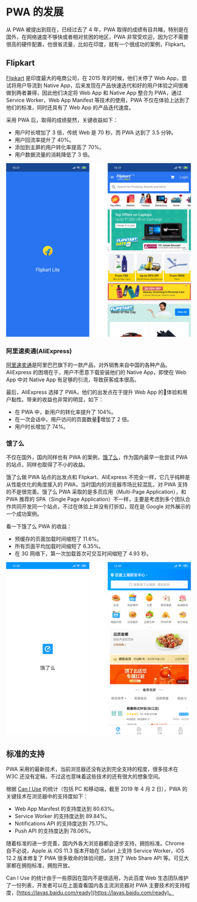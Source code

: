 # PWA 的发展

从 PWA 被提出到现在，已经过去了 4 年，PWA 取得的成绩有目共睹，特别是在国外，在网络速度不够快或者相对贫困的地区，PWA 非常受欢迎，因为它不需要很高的硬件配置，也很省流量，比如在印度，就有一个很成功的案例，Flipkart。

## Flipkart

[Flipkart](https://www.flipkart.com) 是印度最大的电商公司，在 2015 年的时候，他们关停了 Web App，尝试将用户导流到 Native App，后来发现在产品快速迭代和好的用户体验之间很难做到两者兼得，因此他们决定将 Web App 和 Native App 整合为 PWA，通过 Service Worker，Web App Manifest 等技术的使用，PWA 不仅在体验上达到了他们的标准，同时还具有了 Web App 的产品迭代速度。

采用 PWA 后，取得的成绩斐然，关键收益如下：

* 用户时长增加了 3 倍，传统 Web 是 70 秒，而 PWA 达到了 3.5 分钟。
* 用户回流率提升了 40%。
* 添加到主屏的用户转化率提高了 70%。
* 用户数据流量的消耗降低了 3 倍。

![Flipkart Lite](./img/flipkart.jpeg)

### 阿里速卖通(AliExpress)

[阿里速卖通](https://m.aliexpress.com)是阿里巴巴旗下的一款产品，对外销售来自中国的各种产品。AliExpress 的困境在于，用户不愿意下载安装他们的 Native App，即使在 Web App 中对 Native App 有足够的引流，导致获客成本很高。

最后，AliExpress 选择了 PWA，他们的出发点在于提升 Web App 的体验和用户黏性。带来的收益也非常的明显，如下：

* 在 PWA 中，新用户的转化率提升了 104%。
* 在一次会话中，用户访问的页面数量增加了 2 倍。
* 用户时长增加了 74%。

### 饿了么

不仅在国外，国内同样也有 PWA 的案例，[饿了么](https://ele.me)，作为国内最早一批尝试 PWA 的站点，同样也取得了不小的收益。

饿了么做 PWA 站点的出发点和 Flipkart、AliExpress 不完全一样，它几乎纯粹是从性能优化的角度接入的 PWA，当时国内的浏览器市场比较混乱，对 PWA 支持的不是很完善。饿了么 PWA 采取的是多页应用（Multi-Page Application），和 PWA 推荐的 SPA（Single Page Application）不一样，主要是考虑到多个团队合作共同开发同一个站点，不过在体验上并没有打折扣，现在是 Google 对外展示的一个成功案例。

看一下饿了么 PWA 的收益：

* 预缓存的页面加载时间缩短了 11.6%。
* 所有页面平均加载时间缩短了 6.35%。
* 在 3G 网络下，第一次加载首次可交互时间缩短了 4.93 秒。

![饿了么 PWA](./img/eleme.png)

## 标准的支持

PWA 采用的最新技术，当前浏览器还没有达到完全支持的程度，很多技术在 W3C 还没有定稿，不过这也意味着这些技术的还有很大的想象空间。

根据 [Can I Use](https://caniuse.com) 的统计（包括 PC 和移动端，截至 2019 年 4 月 2 日），PWA 的关键技术在浏览器中的支持度如下：

* Web App Manifest 的支持度达到 80.63%。
* Service Worker 的支持度达到 89.84%。
* Notifications API 的支持度达到 75.17%。
* Push API 的支持度达到 78.06%。

随着标准的进一步完善，国内外各大浏览器都会逐步支持，拥抱标准。Chrome 自不必说，Apple 从 iOS 11.3 版本开始在 Safari 上支持 Service Worker，iOS 12.2 版本修复了 PWA 很多致命的体验问题，支持了 Web Share API 等。可见大家都在拥抱标准，拥抱开放。

Can I Use 的统计由于一些原因在国内不是很适用，为此百度 Web 生态团队维护了一份列表，开发者可以在上面查看国内各主流浏览器对 PWA 主要技术的支持程度，[https://lavas.baidu.com/ready](https://lavas.baidu.com/ready)。

